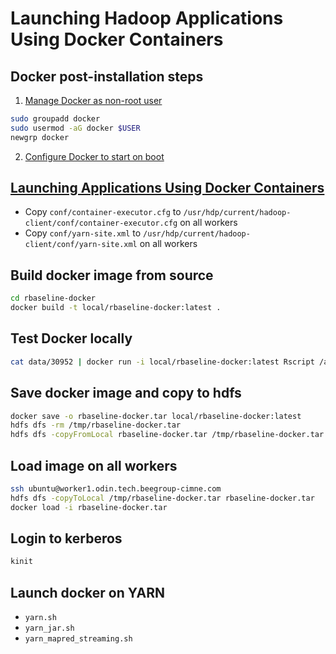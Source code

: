 # Launching Hadoop Applications Using Docker Containers

## Docker post-installation steps

1. [Manage Docker as non-root user](https://docs.docker.com/engine/install/linux-postinstall/#manage-docker-as-a-non-root-user)

```bash
sudo groupadd docker
sudo usermod -aG docker $USER
newgrp docker
```

2. [Configure Docker to start on boot](https://docs.docker.com/engine/install/linux-postinstall/#configure-docker-to-start-on-boot)

## [Launching Applications Using Docker Containers](https://hadoop.apache.org/docs/current/hadoop-yarn/hadoop-yarn-site/DockerContainers.html)

- Copy `conf/container-executor.cfg` to `/usr/hdp/current/hadoop-client/conf/container-executor.cfg` on all workers
- Copy `conf/yarn-site.xml` to `/usr/hdp/current/hadoop-client/conf/yarn-site.xml` on all workers

## Build docker image from source

```bash
cd rbaseline-docker
docker build -t local/rbaseline-docker:latest .
```

## Test Docker locally

```bash
cat data/30952 | docker run -i local/rbaseline-docker:latest Rscript /app/R/mapper.R | docker run -i local/rbaseline-docker:latest Rscript /app/R/reducer.R '{ "company_id": 2397868878, "timezone": "Europe/Madrid", "start": "2020-01-01 00:00:00", "end": "2020-12-31 23:59:59" }'

```

## Save docker image and copy to hdfs

```bash
docker save -o rbaseline-docker.tar local/rbaseline-docker:latest
hdfs dfs -rm /tmp/rbaseline-docker.tar
hdfs dfs -copyFromLocal rbaseline-docker.tar /tmp/rbaseline-docker.tar
```

## Load image on all workers

```bash
ssh ubuntu@worker1.odin.tech.beegroup-cimne.com
hdfs dfs -copyToLocal /tmp/rbaseline-docker.tar rbaseline-docker.tar
docker load -i rbaseline-docker.tar
```

## Login to kerberos

```bash
kinit
```

## Launch docker on YARN

- `yarn.sh`
- `yarn_jar.sh`
- `yarn_mapred_streaming.sh`
